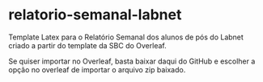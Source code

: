 # relatorio-semanal-labnet
Template Latex para o Relatório Semanal dos alunos de pós do Labnet criado a partir do template da SBC do Overleaf.

Se quiser importar no Overleaf, basta baixar daqui do GitHub e escolher a opção no overleaf de importar o arquivo zip baixado.

